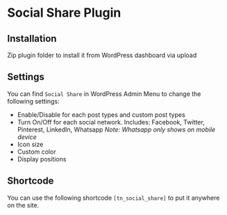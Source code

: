 # Social Share Plugin

## Installation
Zip plugin folder to install it from WordPress dashboard via upload

## Settings

You can find `Social Share` in WordPress Admin Menu to change the following settings:
- Enable/Disable for each post types and custom post types
- Turn On/Off for each social network. Includes:
Facebook, Twitter, Pinterest, LinkedIn, Whatsapp
*Note: Whatsapp only shows on mobile device*
- Icon size
- Custom color
- Display positions

## Shortcode
You can use the following shortcode `[tn_social_share]` to put it anywhere on the site.
